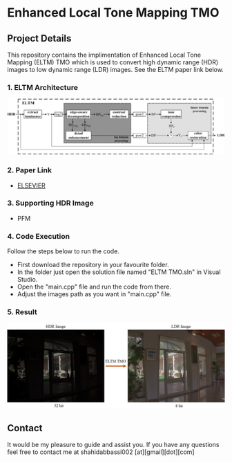 # Enhanced Local Tone Mapping TMO

## Project Details

This repository contains the implimentation of Enhanced Local Tone Mapping (ELTM) TMO which is used to convert high dynamic range (HDR) images to low dynamic range (LDR) images. See the ELTM paper link below.

### 1. ELTM Architecture

![App Screenshot](https://github.com/abbassi007/Enhanced_Local_Tone_Mapping_TMO/blob/master/pngs/Architecture.jpg)

### 2. Paper Link

- [ELSEVIER](https://www.sciencedirect.com/science/article/pii/S1047320318300555)

### 3. Supporting HDR Image

- PFM

### 4. Code Execution

Follow the steps below to run the code.

- First download the repository in your favourite folder.
- In the folder just open the solution file named "ELTM TMO.sln" in Visual Studio.
- Open the "main.cpp" file and run the code from there.
- Adjust the images path as you want in "main.cpp" file.

### 5. Result

![App Screenshot](https://github.com/abbassi007/Enhanced_Local_Tone_Mapping_TMO/blob/master/pngs/example.png)

## Contact

It would be my pleasure to guide and assist you. If you have any questions feel free to contact me at shahidabbassi002 [at][gmail][dot][com]
